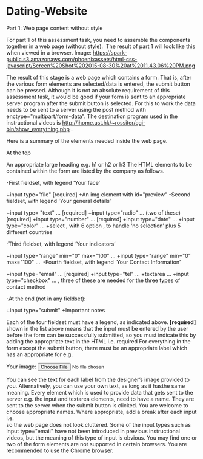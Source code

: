 # Dating-Website
Part 1: Web page content without style 

For part 1 of this assessment task, you need to assemble the components together in a web page (without style).  The result of part 1 will look like this when viewed in a browser.
Image: https://spark-public.s3.amazonaws.com/phoenixassets/html-css-javascript/Screen%20Shot%202015-08-30%20at%2011.43.06%20PM.png


The result of this stage is a web page which contains a form. That is, after the various form elements are selected/data is entered, the submit button can be pressed. Although it is not an absolute requirement of this assessment task, it would be good if your form is sent to an appropriate server program after the submit button is selected. For this to work the data needs to be sent to a server using the post method with enctype="multipart/form-data". The destination program used in the instructional videos is http://ihome.ust.hk/~rossiter/cgi-bin/show_everything.php .

Here is a summary of the elements needed inside the web page.

At the top	

  An appropriate large heading e.g. h1 or h2 or h3
  The HTML elements to be contained within the form are listed by the company as follows.

-First fieldset, with legend ‘Your face’

  +input type="file" [required]
  +An img element with id="preview"
-Second fieldset, with legend ‘Your general details’

  +input type= "text" ... [required]
  +input type="radio" ... (two of these) [required]
  +input type="number" ... [required]
  +input type="date" ...
  +input type="color" ...
  +select , with 6 option , to handle ‘no selection’ plus 5 different countries 
  
-Third fieldset, with legend ‘Your indicators’

  +input type="range" min="0" max="100" ...
  +input type="range" min="0" max="100" ... 
-Fourth fieldset, with legend ‘Your Contact Information’

  +input type="email" ... [required]
  +input type="tel" ...
  +textarea ...
  +input type="checkbox" ... , three of these are needed for the three types of contact method 

-At the end (not in any fieldset):

  +input type="submit"
  +Important notes

Each of the four fieldset must have a legend, as indicated above.
**[required]** shown in the list above means that the input must be entered by the user before the form can be successfully submitted, so you must indicate this by adding the appropriate text in the HTML i.e. required
For everything in the form except the submit button, there must be an appropriate label which has an appropriate for e.g. 

<label for="avatar">Your image:</label>
<input type="file" id="avatar" name="avatar" required>


You can see the text for each label from the designer’s image provided to you. Alternatively, you can use your own text, as long as it hasthe same meaning.
Every element which is used to provide data that gets sent to the server e.g. the input and textarea elements, need to have a name. They are sent to the server when the submit button is clicked. You are welcome to choose appropriate names. 
Where appropriate, add a break after each input i.e. <br> so the web page does not look cluttered.
Some of the input types such as input type="email" have not been introduced in previous instructional videos, but the meaning of this type of input is obvious. 
You may find one or two of the form elements are not supported in certain browsers. You are recommended to use the Chrome browser.
